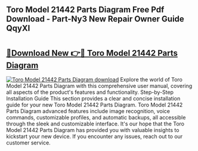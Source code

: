 ## Toro Model 21442 Parts Diagram Free Pdf Download - Part-Ny3 New Repair Owner Guide QqyXI

# <h2><a href="http://dfln1p2.blite.top/?on=Toro+Model+21442+Parts+Diagram">🔗Download New 👉🔴 Toro Model 21442 Parts Diagram</a></h2>

[![Toro Model 21442 Parts Diagram download](https://i.imgur.com/lujVjoI.png)](http://dfln1p2.blite.top/?on=Toro+Model+21442+Parts+Diagram)
Explore the world of Toro Model 21442 Parts Diagram with this comprehensive user manual, covering all aspects of the product's features and functionality. Step-by-Step Installation Guide This section provides a clear and concise installation guide for your new Toro Model 21442 Parts Diagram. Toro Model 21442 Parts Diagram advanced features include image recognition, voice commands, customizable profiles, and automatic backups, all accessible through the sleek and customizable interface. It's our hope that the Toro Model 21442 Parts Diagram has provided you with valuable insights to kickstart your new device. If you encounter any issues, reach out to our customer service.

